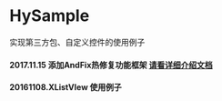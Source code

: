 # HySample
实现第三方包、自定义控件的使用例子

#### 2017.11.15 添加AndFix热修复功能框架 [请看详细介绍文档](andfix/andfix.md)

#### 20161108.XListVIew 使用例子


